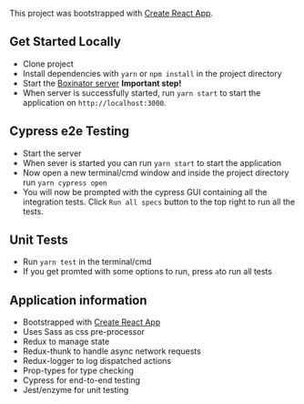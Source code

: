 This project was bootstrapped with [Create React App](https://github.com/facebook/create-react-app).

## Get Started Locally
- Clone project
- Install dependencies with `yarn` or `npm install` in the project directory
- Start the [Boxinator server](https://github.com/Orresho/a-leafy-project) **Important step!**
- When server is successfully started, run `yarn start`
to start the application on `http://localhost:3000`. 

## Cypress e2e Testing
- Start the server
- When sever is started you can run `yarn start` to start the application
- Now open a new terminal/cmd window and inside the project directory run `yarn cypress open`
- You will now be prompted with the cypress GUI containing all the integration tests. Click `Run all specs` button to the top right to run all the tests. 

## Unit Tests
- Run `yarn test` in the terminal/cmd
- If you get promted with some options to run, press `a`to run all tests

## Application information
- Bootstrapped with [Create React App](https://github.com/facebook/create-react-app)
- Uses Sass as css pre-processor
- Redux to manage state
- Redux-thunk to handle async network requests
- Redux-logger to log dispatched actions
- Prop-types for type checking
- Cypress for end-to-end testing
- Jest/enzyme for unit testing
